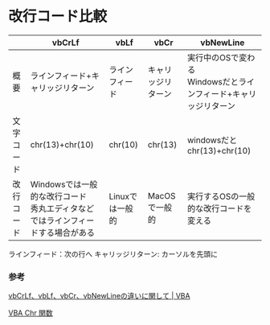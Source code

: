 # 改行コード比較

||vbCrLf|vbLf|vbCr|vbNewLine|
|---|---|---|---|---|
|概要|ラインフィード+キャリッジリターン|ラインフィード|キャリッジリターン|実行中のOSで変わる<br>Windowsだとラインフィード+キャリッジリターン|
|文字コード|chr(13)+chr(10)|chr(10)|chr(13)|windowsだとchr(13)+chr(10)|
|改行コード|Windowsでは一般的な改行コード<br>秀丸エディタなどではラインフィードする場合がある|Linuxでは一般的|MacOSで一般的|実行するOSの一般的な改行コードを変える|

ラインフィード：次の行へ
キャリッジリターン: カーソルを先頭に

### 参考
[vbCrLf、vbLf、vbCr、vbNewLineの違いに関して \| VBA](http://tooljp.com/windows/chigai/html/Windows/vbCrLf-vbLf-vbCr-vbnewline-chigai.html)

[VBA Chr 関数](https://www.tipsfound.com/vba/05chr)